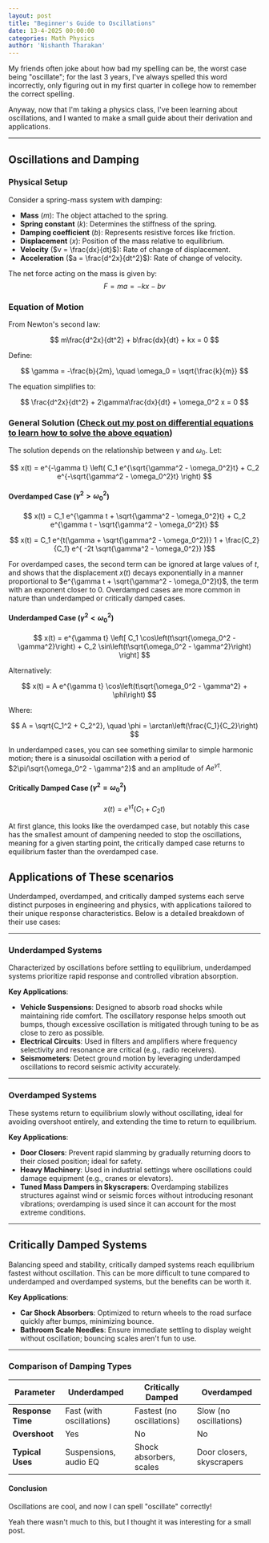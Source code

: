 ```yaml
---
layout: post
title: "Beginner's Guide to Oscillations"
date: 13-4-2025 00:00:00
categories: Math Physics
author: 'Nishanth Tharakan'
---
```


<script type="text/x-mathjax-config">
  MathJax.Hub.Config({
    tex2jax: {
      inlineMath: [ ['$','$'], ["\$$","\$$"] ],
      processEscapes: true
    }
  });
</script>

<script type="text/javascript" charset="utf-8" 
src="https://cdn.mathjax.org/mathjax/latest/MathJax.js?config=TeX-AMS-MML_HTMLorMML,
https://vincenttam.github.io/javascripts/MathJaxLocal.js"></script>

My friends often joke about how bad my spelling can be, the worst case being "oscillate"; for the last 3 years, I've always spelled this word incorrectly, only figuring out in my first quarter in college how to remember the correct spelling.

Anyway, now that I'm taking a physics class, I've been learning about oscillations, and I wanted to make a small guide about their derivation and applications.

---

## Oscillations and Damping

### Physical Setup

Consider a spring-mass system with damping:

- **Mass** ($m$): The object attached to the spring.
- **Spring constant** ($k$): Determines the stiffness of the spring.
- **Damping coefficient** ($b$): Represents resistive forces like friction.
- **Displacement** ($x$): Position of the mass relative to equilibrium.
- **Velocity** ($v = \frac{dx}{dt}$): Rate of change of displacement.
- **Acceleration** ($a = \frac{d^2x}{dt^2}$): Rate of change of velocity.

The net force acting on the mass is given by:
$$ F = ma = -kx - bv $$

### Equation of Motion

From Newton's second law:

$$ m\frac{d^2x}{dt^2} + b\frac{dx}{dt} + kx = 0 $$

Define:

$$ \gamma = -\frac{b}{2m}, \quad \omega_0 = \sqrt{\frac{k}{m}} $$

The equation simplifies to:

$$ \frac{d^2x}{dt^2} + 2\gamma\frac{dx}{dt} + \omega_0^2 x = 0 $$

### General Solution ([Check out my post on differential equations to learn how to solve the above equation](https://qerty2006.github.io/math/education/2025/02/22/diffeqs.html))

The solution depends on the relationship between $\gamma$ and $\omega_0$. Let:

$$ x(t) = e^{-\gamma t} \left( C_1 e^{\sqrt{\gamma^2 - \omega_0^2}t} + C_2 e^{-\sqrt{\gamma^2 - \omega_0^2}t} \right) $$

#### Overdamped Case ($\gamma^2 > \omega_0^2$)

$$ x(t) = C_1 e^{\gamma t + \sqrt{\gamma^2 - \omega_0^2}t} + C_2 e^{\gamma t - \sqrt{\gamma^2 - \omega_0^2}t}  $$

$$ x(t) = C_1 e^{t(\gamma + \sqrt{\gamma^2 - \omega_0^2})} 1 + \frac{C_2}{C_1} e^{ -2t \sqrt{\gamma^2 - \omega_0^2}}  )$$

For overdamped cases, the second term can be ignored at large values of $t$, and shows that the displacement $x(t)$ decays exponentially in a manner proportional to $e^{\gamma t + \sqrt{\gamma^2 - \omega_0^2}t}$, the term with an exponent closer to 0. Overdamped cases are more common in nature than underdamped or critically damped cases.



#### Underdamped Case ($\gamma^2 < \omega_0^2$)

$$ x(t) = e^{\gamma t} \left[ C_1 \cos\left(t\sqrt{\omega_0^2 - \gamma^2}\right) + C_2 \sin\left(t\sqrt{\omega_0^2 - \gamma^2}\right) \right] $$

Alternatively:

$$ x(t) = A e^{\gamma t} \cos\left(t\sqrt{\omega_0^2 - \gamma^2} + \phi\right) $$

Where:

$$ A = \sqrt{C_1^2 + C_2^2}, \quad \phi = \arctan\left(\frac{C_1}{C_2}\right) $$

In underdamped cases, you can see something similar to simple harmonic motion; there is a sinusoidal oscillation with a period of $2\pi/\sqrt{\omega_0^2 - \gamma^2}$ and an amplitude of $Ae^{\gamma t}$.


#### Critically Damped Case ($\gamma^2 = \omega_0^2$)

$$ x(t) = e^{\gamma t}(C_1 + C_2 t) $$

At first glance, this looks like the overdamped case, but notably this case has the smallest amount of dampening needed to stop the oscillations, meaning for a given starting point, the critically damped case returns to equilibrium faster than the overdamped case.

## Applications of These scenarios


Underdamped, overdamped, and critically damped systems each serve distinct purposes in engineering and physics, with applications tailored to their unique response characteristics. Below is a detailed breakdown of their use cases:

---

### **Underdamped Systems**  
Characterized by oscillations before settling to equilibrium, underdamped systems prioritize rapid response and controlled vibration absorption.  

**Key Applications**:  
- **Vehicle Suspensions**: Designed to absorb road shocks while maintaining ride comfort. The oscillatory response helps smooth out bumps, though excessive oscillation is mitigated through tuning to be as close to zero as possible.  
- **Electrical Circuits**: Used in filters and amplifiers where frequency selectivity and resonance are critical (e.g., radio receivers).    
- **Seismometers**: Detect ground motion by leveraging underdamped oscillations to record seismic activity accurately.  

---

### **Overdamped Systems**  
These systems return to equilibrium slowly without oscillating, ideal for avoiding overshoot entirely, and extending the time to return to equilibrium.  

**Key Applications**:  
- **Door Closers**: Prevent rapid slamming by gradually returning doors to their closed position; ideal for safety.  
- **Heavy Machinery**: Used in industrial settings where oscillations could damage equipment (e.g., cranes or elevators).  
- **Tuned Mass Dampers in Skyscrapers**: Overdamping stabilizes structures against wind or seismic forces without introducing resonant vibrations; overdamping is used since it can account for the most extreme conditions.  

---

## **Critically Damped Systems**  
Balancing speed and stability, critically damped systems reach equilibrium fastest without oscillation. This can be more difficult to tune compared to underdamped and overdamped systems, but the benefits can be worth it.

**Key Applications**:  
- **Car Shock Absorbers**: Optimized to return wheels to the road surface quickly after bumps, minimizing bounce.  
- **Bathroom Scale Needles**: Ensure immediate settling to display weight without oscillation; bouncing scales aren't fun to use.  


---

### **Comparison of Damping Types**  

| **Parameter** | **Underdamped** | **Critically Damped** | **Overdamped** |  
|-|-|-|-|  
| **Response Time**    | Fast (with oscillations) | Fastest (no oscillations)   | Slow (no oscillations)      |  
| **Overshoot**        | Yes                      | No                          | No                          |  
| **Typical Uses**     | Suspensions, audio EQ    | Shock absorbers, scales     | Door closers, skyscrapers   |  


#### **Conclusion**

Oscillations are cool, and now I can spell "oscillate" correctly!

Yeah there wasn't much to this, but I thought it was interesting for a small post.
